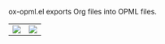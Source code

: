 ox-opml.el exports Org files into OPML files.

<table>
  <tr>
    <td><img src="http://files.davising.com/2014/03/01/nba-org.png"/></td>
    <td><img src="http://files.davising.com/2014/03/01/nba-opml.png"/></td>
  </tr>
</table>
